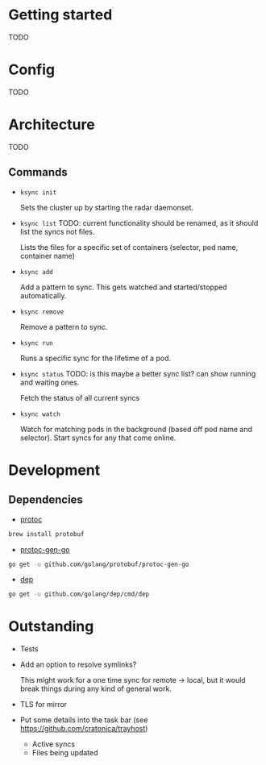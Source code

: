 
# Getting started

TODO

# Config

TODO

# Architecture

TODO

## Commands

- `ksync init`

  Sets the cluster up by starting the radar daemonset.

- `ksync list` TODO: current functionality should be renamed, as it should list the syncs not files.

  Lists the files for a specific set of containers (selector, pod name, container name)

- `ksync add`

  Add a pattern to sync. This gets watched and started/stopped automatically.

- `ksync remove`

  Remove a pattern to sync.

- `ksync run`

  Runs a specific sync for the lifetime of a pod.

- `ksync status` TODO: is this maybe a better sync list? can show running and waiting ones.

  Fetch the status of all current syncs

- `ksync watch`

  Watch for matching pods in the background (based off pod name and selector). Start syncs for any that come online.

# Development

## Dependencies

- [protoc][protoc]

```bash
brew install protobuf
```

- [protoc-gen-go][protoc-gen-go]

```bash
go get -u github.com/golang/protobuf/protoc-gen-go
```

- [dep][dep]

```bash
go get -u github.com/golang/dep/cmd/dep
```

# Outstanding

- Tests
- Add an option to resolve symlinks?

  This might work for a one time sync for remote -> local, but it would break things during any kind of general work.

- TLS for mirror
- Put some details into the task bar (see https://github.com/cratonica/trayhost)
  - Active syncs
  - Files being updated

[protoc]: https://github.com/golang/protobuf/
[protoc-gen-go]: https://github.com/golang/protobuf/
[dep]: https://github.com/golang/dep/
